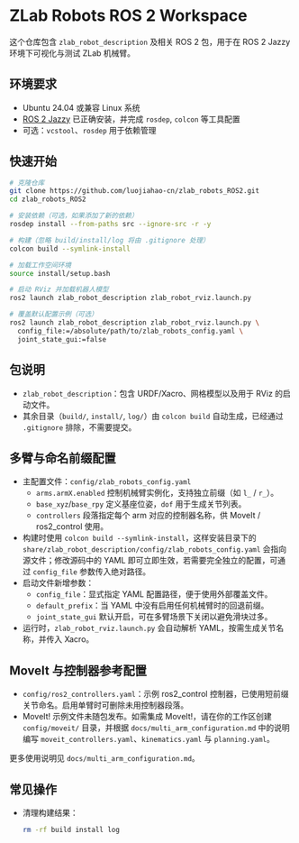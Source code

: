 # ZLab Robots ROS 2 Workspace

这个仓库包含 `zlab_robot_description` 及相关 ROS 2 包，用于在 ROS 2 Jazzy 环境下可视化与测试 ZLab 机械臂。

## 环境要求

- Ubuntu 24.04 或兼容 Linux 系统
- [ROS 2 Jazzy](https://docs.ros.org/en/jazzy/) 已正确安装，并完成 `rosdep`, `colcon` 等工具配置
- 可选：`vcstool`、`rosdep` 用于依赖管理

## 快速开始

```bash
# 克隆仓库
git clone https://github.com/luojiahao-cn/zlab_robots_ROS2.git
cd zlab_robots_ROS2

# 安装依赖（可选，如果添加了新的依赖）
rosdep install --from-paths src --ignore-src -r -y

# 构建（忽略 build/install/log 将由 .gitignore 处理）
colcon build --symlink-install

# 加载工作空间环境
source install/setup.bash

# 启动 RViz 并加载机器人模型
ros2 launch zlab_robot_description zlab_robot_rviz.launch.py

# 覆盖默认配置示例（可选）
ros2 launch zlab_robot_description zlab_robot_rviz.launch.py \
  config_file:=/absolute/path/to/zlab_robots_config.yaml \
  joint_state_gui:=false
```

## 包说明

- `zlab_robot_description`：包含 URDF/Xacro、网格模型以及用于 RViz 的启动文件。
- 其余目录（`build/`, `install/`, `log/`）由 `colcon build` 自动生成，已经通过 `.gitignore` 排除，不需要提交。

## 多臂与命名前缀配置

- 主配置文件：`config/zlab_robots_config.yaml`
  - `arms.armX.enabled` 控制机械臂实例化，支持独立前缀（如 `l_` / `r_`）。
  - `base_xyz`/`base_rpy` 定义基座位姿，`dof` 用于生成关节列表。
  - `controllers` 段落指定每个 arm 对应的控制器名称，供 MoveIt / ros2_control 使用。
- 构建时使用 `colcon build --symlink-install`，这样安装目录下的 `share/zlab_robot_description/config/zlab_robots_config.yaml` 会指向源文件；修改源码中的 YAML 即可立即生效，若需要完全独立的配置，可通过 `config_file` 参数传入绝对路径。
- 启动文件新增参数：
  - `config_file`：显式指定 YAML 配置路径，便于使用外部覆盖文件。
  - `default_prefix`：当 YAML 中没有启用任何机械臂时的回退前缀。
  - `joint_state_gui` 默认开启，可在多臂场景下关闭以避免滑块过多。
- 运行时，`zlab_robot_rviz.launch.py` 会自动解析 YAML，按需生成关节名称，并传入 Xacro。

## MoveIt 与控制器参考配置

- `config/ros2_controllers.yaml`：示例 ros2_control 控制器，已使用短前缀关节命名。启用单臂时可删除未用控制器段落。
- MoveIt! 示例文件未随包发布。如需集成 MoveIt!，请在你的工作区创建 `config/moveit/` 目录，并根据 `docs/multi_arm_configuration.md` 中的说明编写 `moveit_controllers.yaml`、`kinematics.yaml` 与 `planning.yaml`。

更多使用说明见 `docs/multi_arm_configuration.md`。

## 常见操作

- 清理构建结果：

  ```bash
  rm -rf build install log
  ```


